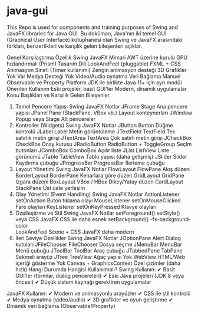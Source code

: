 # java-gui
This Repo is used for components and training purposes of Swing and JavaFX libraries for Java GUI.
Bu doküman, Java'nın iki temel GUI (Graphical User Interface) kütüphanesi olan Swing ve JavaFX arasındaki farkları, benzerlikleri ve karşılık gelen bileşenleri açıklar.

Genel Karşılaştırma
Özellik	Swing	JavaFX
Mimari	AWT üzerine kurulu	GPU hızlandırmalı (Prism)
Tasarım Dili	LookAndFeel (pluggable)	FXML + CSS
Animasyon	Sınırlı (Timer kullanımı)	Zengin animasyon desteği
3D Grafikler	Yok	Var
Medya Desteği	Yok	Video/Audio oynatma
Veri Bağlama	Manuel	Observable ve Property
Platform	JDK ile birlikte	Java 11+ için ayrı modül
Önerilen Kullanım	Eski projeler, basit GUI'ler	Modern, dinamik uygulamalar
Konu Başlıkları ve Karşılık Gelen Bileşenler
1. Temel Pencere Yapısı
Swing	JavaFX	Notlar
JFrame	Stage	Ana pencere yapısı
JPanel	Pane (StackPane, VBox vb.)	Layout konteynerları
JWindow	Popup veya Stage	Alt pencereler
2. Kontroller (Widgets)
Swing	JavaFX	Notlar
JButton	Button	Düğme kontrolü
JLabel	Label	Metin görüntüleme
JTextField	TextField	Tek satırlık metin girişi
JTextArea	TextArea	Çok satırlı metin girişi
JCheckBox	CheckBox	Onay kutusu
JRadioButton	RadioButton + ToggleGroup	Seçim butonları
JComboBox	ComboBox	Açılır liste
JList	ListView	Liste görünümü
JTable	TableView	Tablo yapısı (daha gelişmiş)
JSlider	Slider	Kaydırma çubuğu
JProgressBar	ProgressBar	İlerleme çubuğu
3. Layout Yönetimi
Swing	JavaFX	Notlar
FlowLayout	FlowPane	Akış düzeni
BorderLayout	BorderPane	Kenarlara göre düzen
GridLayout	GridPane	Izgara düzeni
BoxLayout	VBox / HBox	Dikey/Yatay düzen
CardLayout	StackPane	Üst üste yerleşim
4. Olay Yönetimi (Event Handling)
Swing	JavaFX	Notlar
ActionListener	setOnAction	Buton tıklama olayı
MouseListener	setOnMouseClicked	Fare olayları
KeyListener	setOnKeyPressed	Klavye olayları
5. Özelleştirme ve Stil
Swing	JavaFX	Notlar
setForeground()	setStyle() veya CSS	JavaFX CSS ile daha esnek
setBackground()	-fx-background-color	
LookAndFeel	Scene + CSS	JavaFX daha modern
6. İleri Seviye Özellikler
Swing	JavaFX	Notlar
JOptionPane	Alert	Dialog kutuları
JFileChooser	FileChooser	Dosya seçme
JMenuBar	MenuBar	Menü çubuğu
JToolBar	ToolBar	Araç çubuğu
JTabbedPane	TabPane	Sekmeli arayüz
JTree	TreeView	Ağaç yapısı
Yok	WebView	HTML/Web içeriği gösterme
Yok	Canvas + GraphicsContext	Özel çizimler (daha hızlı)
Hangi Durumda Hangisi Kullanılmalı?
Swing Kullanın:
✔ Basit GUI'ler (formlar, dialog pencereleri)
✔ Eski Java projeleri (JDK 8 veya öncesi)
✔ Düşük sistem kaynağı gerektiren uygulamalar

JavaFX Kullanın:
✔ Modern ve animasyonlu arayüzler
✔ CSS ile stil kontrolü
✔ Medya oynatma (video/audio)
✔ 3D grafikler ve oyun geliştirme
✔ Dinamik veri bağlama (Observable/Property)
